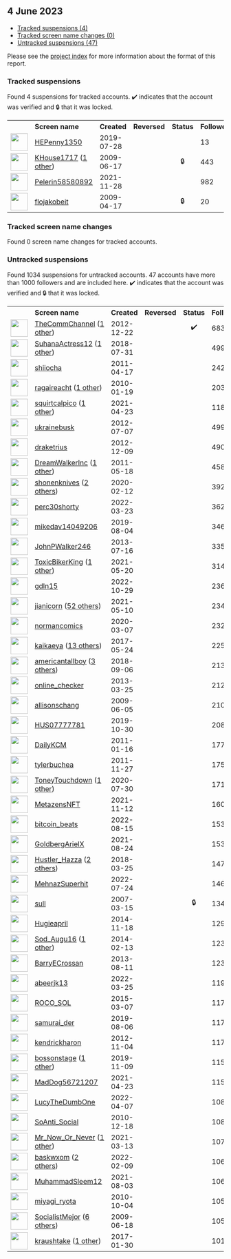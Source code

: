 ##  4 June 2023

* [Tracked suspensions (4)](#tracked-suspensions)
* [Tracked screen name changes (0)](#tracked-screen-name-changes)
* [Untracked suspensions (47)](#untracked-suspensions)

Please see the [project index](https://github.com/travisbrown/twitter-watch) for more information about the format of this report.

### Tracked suspensions

Found 4 suspensions for tracked accounts.
  ✔️ indicates that the account was verified and 🔒 that it was locked.

<table>
    <tr>
        <th></th>
        <th align="left">Screen name</th>
        <th align="left">Created</th>
        <th align="left">Reversed</th>
        <th align="left">Status</th>
        <th align="left">Followers</th>
        <th align="left">Ranking</th></tr>
    </tr>
        <tr>
            <td><a href="https://twitter.com/intent/user?user_id=1155376406697840640">
                <img src="https://pbs.twimg.com/profile_images/1332678032113414145/l1xvi4WF_normal.jpg" width="40px" height="40px" align="center"/></a>
            </td>
            <td>
                <a href="https://twitter.com/HEPenny1350">HEPenny1350</a></td>
            <td>2019-07-28</td>
            <td></td>
            <td align="center"></td>
            <td>13</td>
            <td>43856</td>
        </tr>
        <tr>
            <td><a href="https://twitter.com/intent/user?user_id=48116910">
                <img src="https://pbs.twimg.com/profile_images/1334278975770734596/5RgE0EsQ_normal.jpg" width="40px" height="40px" align="center"/></a>
            </td>
            <td>
                <a href="https://twitter.com/KHouse1717">KHouse1717</a>&nbsp;(<a href="https://api.memory.lol/v1/tw/id/48116910">1 other</a>)&nbsp;</td>
            <td>2009-06-17</td>
            <td></td>
            <td align="center">🔒</td>
            <td>443</td>
            <td>73062</td>
        </tr>
        <tr>
            <td><a href="https://twitter.com/intent/user?user_id=1464796716012605444">
                <img src="https://pbs.twimg.com/profile_images/1569017255207337984/LvBNcFHn_normal.jpg" width="40px" height="40px" align="center"/></a>
            </td>
            <td>
                <a href="https://twitter.com/Pelerin58580892">Pelerin58580892</a></td>
            <td>2021-11-28</td>
            <td></td>
            <td align="center"></td>
            <td>982</td>
            <td>79638</td>
        </tr>
        <tr>
            <td><a href="https://twitter.com/intent/user?user_id=32461631">
                <img src="https://pbs.twimg.com/profile_images/1555266443209482240/KlP0gN-E_normal.jpg" width="40px" height="40px" align="center"/></a>
            </td>
            <td>
                <a href="https://twitter.com/flojakobeit">flojakobeit</a></td>
            <td>2009-04-17</td>
            <td></td>
            <td align="center">🔒</td>
            <td>20</td>
            <td>95456</td>
        </tr></table>

### Tracked screen name changes

Found 0 screen name changes for tracked accounts.

### Untracked suspensions

Found 1034 suspensions for untracked accounts.
47 accounts have more than 1000 followers and are included here.
  ✔️ indicates that the account was verified and 🔒 that it was locked.

<table>
    <tr>
        <th></th>
        <th align="left">Screen name</th>
        <th align="left">Created</th>
        <th align="left">Reversed</th>
        <th align="left">Status</th>
        <th align="left">Followers</th>
    </tr>
        <tr>
            <td><a href="https://twitter.com/intent/user?user_id=1028949852">
                <img src="https://pbs.twimg.com/profile_images/1552843030478176256/DabFh2l8_normal.jpg" width="40px" height="40px" align="center"/></a>
            </td>
            <td>
                <a href="https://twitter.com/TheCommChannel">TheCommChannel</a>&nbsp;(<a href="https://api.memory.lol/v1/tw/id/1028949852">1 other</a>)&nbsp;</td>
            <td>2012-12-22</td>
            <td></td>
            <td align="center">✔️</td>
            <td>68372</td>
        </tr>
        <tr>
            <td><a href="https://twitter.com/intent/user?user_id=1024192153797283840">
                <img src="https://pbs.twimg.com/profile_images/1460310740108132352/_W23c2-h_normal.jpg" width="40px" height="40px" align="center"/></a>
            </td>
            <td>
                <a href="https://twitter.com/SuhanaActress12">SuhanaActress12</a>&nbsp;(<a href="https://api.memory.lol/v1/tw/id/1024192153797283840">1 other</a>)&nbsp;</td>
            <td>2018-07-31</td>
            <td></td>
            <td align="center"></td>
            <td>49917</td>
        </tr>
        <tr>
            <td><a href="https://twitter.com/intent/user?user_id=283407962">
                <img src="https://pbs.twimg.com/profile_images/1589461782934192128/xN0flob7_normal.jpg" width="40px" height="40px" align="center"/></a>
            </td>
            <td>
                <a href="https://twitter.com/shiiocha">shiiocha</a></td>
            <td>2011-04-17</td>
            <td></td>
            <td align="center"></td>
            <td>24296</td>
        </tr>
        <tr>
            <td><a href="https://twitter.com/intent/user?user_id=106474947">
                <img src="https://pbs.twimg.com/profile_images/1510070998237917191/KwPwS8Mw_normal.jpg" width="40px" height="40px" align="center"/></a>
            </td>
            <td>
                <a href="https://twitter.com/ragaireacht">ragaireacht</a>&nbsp;(<a href="https://api.memory.lol/v1/tw/id/106474947">1 other</a>)&nbsp;</td>
            <td>2010-01-19</td>
            <td></td>
            <td align="center"></td>
            <td>20368</td>
        </tr>
        <tr>
            <td><a href="https://twitter.com/intent/user?user_id=1385660007606222857">
                <img src="https://pbs.twimg.com/profile_images/1586927723066585098/c20Em8bY_normal.jpg" width="40px" height="40px" align="center"/></a>
            </td>
            <td>
                <a href="https://twitter.com/squirtcalpico">squirtcalpico</a>&nbsp;(<a href="https://api.memory.lol/v1/tw/id/1385660007606222857">1 other</a>)&nbsp;</td>
            <td>2021-04-23</td>
            <td></td>
            <td align="center"></td>
            <td>11852</td>
        </tr>
        <tr>
            <td><a href="https://twitter.com/intent/user?user_id=629171135">
                <img src="https://pbs.twimg.com/profile_images/522665916954210305/APPikJ9z_normal.png" width="40px" height="40px" align="center"/></a>
            </td>
            <td>
                <a href="https://twitter.com/ukrainebusk">ukrainebusk</a></td>
            <td>2012-07-07</td>
            <td></td>
            <td align="center"></td>
            <td>4993</td>
        </tr>
        <tr>
            <td><a href="https://twitter.com/intent/user?user_id=999936762">
                <img src="https://pbs.twimg.com/profile_images/1587316414712774656/d1EvDQGg_normal.jpg" width="40px" height="40px" align="center"/></a>
            </td>
            <td>
                <a href="https://twitter.com/draketrius">draketrius</a></td>
            <td>2012-12-09</td>
            <td></td>
            <td align="center"></td>
            <td>4905</td>
        </tr>
        <tr>
            <td><a href="https://twitter.com/intent/user?user_id=301016698">
                <img src="https://pbs.twimg.com/profile_images/3031212274/7a9966043b9a6cdc306e02d14e4378d3_normal.png" width="40px" height="40px" align="center"/></a>
            </td>
            <td>
                <a href="https://twitter.com/DreamWalkerInc">DreamWalkerInc</a>&nbsp;(<a href="https://api.memory.lol/v1/tw/id/301016698">1 other</a>)&nbsp;</td>
            <td>2011-05-18</td>
            <td></td>
            <td align="center"></td>
            <td>4589</td>
        </tr>
        <tr>
            <td><a href="https://twitter.com/intent/user?user_id=1227634762874900480">
                <img src="https://pbs.twimg.com/profile_images/1596861207675224065/xoKmosmg_normal.jpg" width="40px" height="40px" align="center"/></a>
            </td>
            <td>
                <a href="https://twitter.com/shonenknives">shonenknives</a>&nbsp;(<a href="https://api.memory.lol/v1/tw/id/1227634762874900480">2 others</a>)&nbsp;</td>
            <td>2020-02-12</td>
            <td></td>
            <td align="center"></td>
            <td>3925</td>
        </tr>
        <tr>
            <td><a href="https://twitter.com/intent/user?user_id=1506720450352668678">
                <img src="https://pbs.twimg.com/profile_images/1506722329795211272/V4N-a9mQ_normal.jpg" width="40px" height="40px" align="center"/></a>
            </td>
            <td>
                <a href="https://twitter.com/perc30shorty">perc30shorty</a></td>
            <td>2022-03-23</td>
            <td></td>
            <td align="center"></td>
            <td>3626</td>
        </tr>
        <tr>
            <td><a href="https://twitter.com/intent/user?user_id=1158082255022989312">
                <img src="https://pbs.twimg.com/profile_images/1208523122585952256/nrbNnyr__normal.jpg" width="40px" height="40px" align="center"/></a>
            </td>
            <td>
                <a href="https://twitter.com/mikedav14049206">mikedav14049206</a></td>
            <td>2019-08-04</td>
            <td></td>
            <td align="center"></td>
            <td>3462</td>
        </tr>
        <tr>
            <td><a href="https://twitter.com/intent/user?user_id=1598371352">
                <img src="https://pbs.twimg.com/profile_images/1436074545946013704/ka-LXVUn_normal.jpg" width="40px" height="40px" align="center"/></a>
            </td>
            <td>
                <a href="https://twitter.com/JohnPWalker246">JohnPWalker246</a></td>
            <td>2013-07-16</td>
            <td></td>
            <td align="center"></td>
            <td>3359</td>
        </tr>
        <tr>
            <td><a href="https://twitter.com/intent/user?user_id=1395330432250568704">
                <img src="https://pbs.twimg.com/profile_images/1573915784056918016/cJASYcqH_normal.jpg" width="40px" height="40px" align="center"/></a>
            </td>
            <td>
                <a href="https://twitter.com/ToxicBikerKing">ToxicBikerKing</a>&nbsp;(<a href="https://api.memory.lol/v1/tw/id/1395330432250568704">1 other</a>)&nbsp;</td>
            <td>2021-05-20</td>
            <td></td>
            <td align="center"></td>
            <td>3144</td>
        </tr>
        <tr>
            <td><a href="https://twitter.com/intent/user?user_id=1586332049140490240">
                <img src="https://pbs.twimg.com/profile_images/1586333417985216520/NuVGYRk3_normal.jpg" width="40px" height="40px" align="center"/></a>
            </td>
            <td>
                <a href="https://twitter.com/gdln15">gdln15</a></td>
            <td>2022-10-29</td>
            <td></td>
            <td align="center"></td>
            <td>2365</td>
        </tr>
        <tr>
            <td><a href="https://twitter.com/intent/user?user_id=1391805782564380672">
                <img src="https://pbs.twimg.com/profile_images/1596745323606511616/lzQZbqWO_normal.jpg" width="40px" height="40px" align="center"/></a>
            </td>
            <td>
                <a href="https://twitter.com/jianicorn">jianicorn</a>&nbsp;(<a href="https://api.memory.lol/v1/tw/id/1391805782564380672">52 others</a>)&nbsp;</td>
            <td>2021-05-10</td>
            <td></td>
            <td align="center"></td>
            <td>2345</td>
        </tr>
        <tr>
            <td><a href="https://twitter.com/intent/user?user_id=1236111006864216064">
                <img src="https://pbs.twimg.com/profile_images/1590703919264571393/2p6MdW1g_normal.jpg" width="40px" height="40px" align="center"/></a>
            </td>
            <td>
                <a href="https://twitter.com/normancomics">normancomics</a></td>
            <td>2020-03-07</td>
            <td></td>
            <td align="center"></td>
            <td>2321</td>
        </tr>
        <tr>
            <td><a href="https://twitter.com/intent/user?user_id=867416906168487936">
                <img src="https://pbs.twimg.com/profile_images/1583426273451311105/79iX4KnW_normal.jpg" width="40px" height="40px" align="center"/></a>
            </td>
            <td>
                <a href="https://twitter.com/kaikaeya">kaikaeya</a>&nbsp;(<a href="https://api.memory.lol/v1/tw/id/867416906168487936">13 others</a>)&nbsp;</td>
            <td>2017-05-24</td>
            <td></td>
            <td align="center"></td>
            <td>2252</td>
        </tr>
        <tr>
            <td><a href="https://twitter.com/intent/user?user_id=1037836863350796289">
                <img src="https://pbs.twimg.com/profile_images/1360729167046840320/MyM5B_Ck_normal.jpg" width="40px" height="40px" align="center"/></a>
            </td>
            <td>
                <a href="https://twitter.com/americantallboy">americantallboy</a>&nbsp;(<a href="https://api.memory.lol/v1/tw/id/1037836863350796289">3 others</a>)&nbsp;</td>
            <td>2018-09-06</td>
            <td></td>
            <td align="center"></td>
            <td>2136</td>
        </tr>
        <tr>
            <td><a href="https://twitter.com/intent/user?user_id=1297067036">
                <img src="https://pbs.twimg.com/profile_images/378800000537355951/d71c46716564b356d11859675f9fb631_normal.png" width="40px" height="40px" align="center"/></a>
            </td>
            <td>
                <a href="https://twitter.com/online_checker">online_checker</a></td>
            <td>2013-03-25</td>
            <td></td>
            <td align="center"></td>
            <td>2121</td>
        </tr>
        <tr>
            <td><a href="https://twitter.com/intent/user?user_id=44944343">
                <img src="https://pbs.twimg.com/profile_images/1199050851886628865/p92BJHoh_normal.jpg" width="40px" height="40px" align="center"/></a>
            </td>
            <td>
                <a href="https://twitter.com/allisonschang">allisonschang</a></td>
            <td>2009-06-05</td>
            <td></td>
            <td align="center"></td>
            <td>2103</td>
        </tr>
        <tr>
            <td><a href="https://twitter.com/intent/user?user_id=1189639002871255040">
                <img src="https://pbs.twimg.com/profile_images/1189639501494272002/8mSpgzOc_normal.jpg" width="40px" height="40px" align="center"/></a>
            </td>
            <td>
                <a href="https://twitter.com/HUS07777781">HUS07777781</a></td>
            <td>2019-10-30</td>
            <td></td>
            <td align="center"></td>
            <td>2084</td>
        </tr>
        <tr>
            <td><a href="https://twitter.com/intent/user?user_id=238958500">
                <img src="https://pbs.twimg.com/profile_images/2328872051/an8qbdw4p6vys704rtp8_normal.jpeg" width="40px" height="40px" align="center"/></a>
            </td>
            <td>
                <a href="https://twitter.com/DailyKCM">DailyKCM</a></td>
            <td>2011-01-16</td>
            <td></td>
            <td align="center"></td>
            <td>1779</td>
        </tr>
        <tr>
            <td><a href="https://twitter.com/intent/user?user_id=422297024">
                <img src="https://pbs.twimg.com/profile_images/1588529282220949514/laYKs6sM_normal.jpg" width="40px" height="40px" align="center"/></a>
            </td>
            <td>
                <a href="https://twitter.com/tylerbuchea">tylerbuchea</a></td>
            <td>2011-11-27</td>
            <td></td>
            <td align="center"></td>
            <td>1758</td>
        </tr>
        <tr>
            <td><a href="https://twitter.com/intent/user?user_id=1288837544277311488">
                <img src="https://pbs.twimg.com/profile_images/1598084093194928128/aUra-G4y_normal.jpg" width="40px" height="40px" align="center"/></a>
            </td>
            <td>
                <a href="https://twitter.com/ToneyTouchdown">ToneyTouchdown</a>&nbsp;(<a href="https://api.memory.lol/v1/tw/id/1288837544277311488">1 other</a>)&nbsp;</td>
            <td>2020-07-30</td>
            <td></td>
            <td align="center"></td>
            <td>1710</td>
        </tr>
        <tr>
            <td><a href="https://twitter.com/intent/user?user_id=1459022874119786496">
                <img src="https://pbs.twimg.com/profile_images/1539290816581193729/cE__KoBX_normal.jpg" width="40px" height="40px" align="center"/></a>
            </td>
            <td>
                <a href="https://twitter.com/MetazensNFT">MetazensNFT</a></td>
            <td>2021-11-12</td>
            <td></td>
            <td align="center"></td>
            <td>1604</td>
        </tr>
        <tr>
            <td><a href="https://twitter.com/intent/user?user_id=1559181876635570178">
                <img src="https://pbs.twimg.com/profile_images/1559192240282542080/VhhNadEm_normal.jpg" width="40px" height="40px" align="center"/></a>
            </td>
            <td>
                <a href="https://twitter.com/bitcoin_beats">bitcoin_beats</a></td>
            <td>2022-08-15</td>
            <td></td>
            <td align="center"></td>
            <td>1537</td>
        </tr>
        <tr>
            <td><a href="https://twitter.com/intent/user?user_id=1430189811994959882">
                <img src="https://pbs.twimg.com/profile_images/1480287987816669186/zG8xFY4G_normal.jpg" width="40px" height="40px" align="center"/></a>
            </td>
            <td>
                <a href="https://twitter.com/GoldbergArielX">GoldbergArielX</a></td>
            <td>2021-08-24</td>
            <td></td>
            <td align="center"></td>
            <td>1532</td>
        </tr>
        <tr>
            <td><a href="https://twitter.com/intent/user?user_id=977907624900530177">
                <img src="https://pbs.twimg.com/profile_images/1594354226016174081/c_eJNc8L_normal.jpg" width="40px" height="40px" align="center"/></a>
            </td>
            <td>
                <a href="https://twitter.com/Hustler_Hazza">Hustler_Hazza</a>&nbsp;(<a href="https://api.memory.lol/v1/tw/id/977907624900530177">2 others</a>)&nbsp;</td>
            <td>2018-03-25</td>
            <td></td>
            <td align="center"></td>
            <td>1471</td>
        </tr>
        <tr>
            <td><a href="https://twitter.com/intent/user?user_id=1551273761227300864">
                <img src="https://pbs.twimg.com/profile_images/1552549059231158274/3TQ4oYi1_normal.jpg" width="40px" height="40px" align="center"/></a>
            </td>
            <td>
                <a href="https://twitter.com/MehnazSuperhit">MehnazSuperhit</a></td>
            <td>2022-07-24</td>
            <td></td>
            <td align="center"></td>
            <td>1461</td>
        </tr>
        <tr>
            <td><a href="https://twitter.com/intent/user?user_id=1202561">
                <img src="https://pbs.twimg.com/profile_images/1555595981173002241/Ju4zMQDf_normal.jpg" width="40px" height="40px" align="center"/></a>
            </td>
            <td>
                <a href="https://twitter.com/sull">sull</a></td>
            <td>2007-03-15</td>
            <td></td>
            <td align="center">🔒</td>
            <td>1343</td>
        </tr>
        <tr>
            <td><a href="https://twitter.com/intent/user?user_id=2903890682">
                <img src="https://pbs.twimg.com/profile_images/1220380043110645765/VJLpT_uo_normal.jpg" width="40px" height="40px" align="center"/></a>
            </td>
            <td>
                <a href="https://twitter.com/Hugieapril">Hugieapril</a></td>
            <td>2014-11-18</td>
            <td></td>
            <td align="center"></td>
            <td>1295</td>
        </tr>
        <tr>
            <td><a href="https://twitter.com/intent/user?user_id=2341417978">
                <img src="https://pbs.twimg.com/profile_images/1592262745583386626/YQ7E5CYx_normal.jpg" width="40px" height="40px" align="center"/></a>
            </td>
            <td>
                <a href="https://twitter.com/Sod_Augu16">Sod_Augu16</a>&nbsp;(<a href="https://api.memory.lol/v1/tw/id/2341417978">1 other</a>)&nbsp;</td>
            <td>2014-02-13</td>
            <td></td>
            <td align="center"></td>
            <td>1233</td>
        </tr>
        <tr>
            <td><a href="https://twitter.com/intent/user?user_id=1663419708">
                <img src="https://pbs.twimg.com/profile_images/1460017076953882625/bBeuroEC_normal.jpg" width="40px" height="40px" align="center"/></a>
            </td>
            <td>
                <a href="https://twitter.com/BarryECrossan">BarryECrossan</a></td>
            <td>2013-08-11</td>
            <td></td>
            <td align="center"></td>
            <td>1231</td>
        </tr>
        <tr>
            <td><a href="https://twitter.com/intent/user?user_id=1507455717195890689">
                <img src="https://pbs.twimg.com/profile_images/1578220305687904258/n55mlmNt_normal.jpg" width="40px" height="40px" align="center"/></a>
            </td>
            <td>
                <a href="https://twitter.com/abeerjk13">abeerjk13</a></td>
            <td>2022-03-25</td>
            <td></td>
            <td align="center"></td>
            <td>1193</td>
        </tr>
        <tr>
            <td><a href="https://twitter.com/intent/user?user_id=3077544395">
                <img src="https://pbs.twimg.com/profile_images/1595402701239615488/PYyiCko4_normal.jpg" width="40px" height="40px" align="center"/></a>
            </td>
            <td>
                <a href="https://twitter.com/ROCO_SOL">ROCO_SOL</a></td>
            <td>2015-03-07</td>
            <td></td>
            <td align="center"></td>
            <td>1179</td>
        </tr>
        <tr>
            <td><a href="https://twitter.com/intent/user?user_id=1158834642373566470">
                <img src="https://pbs.twimg.com/profile_images/1158842141696770048/KxFD80JA_normal.jpg" width="40px" height="40px" align="center"/></a>
            </td>
            <td>
                <a href="https://twitter.com/samurai_der">samurai_der</a></td>
            <td>2019-08-06</td>
            <td></td>
            <td align="center"></td>
            <td>1178</td>
        </tr>
        <tr>
            <td><a href="https://twitter.com/intent/user?user_id=925328600">
                <img src="https://pbs.twimg.com/profile_images/800400920144187392/hzvIAyYX_normal.jpg" width="40px" height="40px" align="center"/></a>
            </td>
            <td>
                <a href="https://twitter.com/kendrickharon">kendrickharon</a></td>
            <td>2012-11-04</td>
            <td></td>
            <td align="center"></td>
            <td>1174</td>
        </tr>
        <tr>
            <td><a href="https://twitter.com/intent/user?user_id=1193247318696497158">
                <img src="https://pbs.twimg.com/profile_images/1593676911565234176/m3ut25Uo_normal.jpg" width="40px" height="40px" align="center"/></a>
            </td>
            <td>
                <a href="https://twitter.com/bossonstage">bossonstage</a>&nbsp;(<a href="https://api.memory.lol/v1/tw/id/1193247318696497158">1 other</a>)&nbsp;</td>
            <td>2019-11-09</td>
            <td></td>
            <td align="center"></td>
            <td>1152</td>
        </tr>
        <tr>
            <td><a href="https://twitter.com/intent/user?user_id=1385636000152657925">
                <img src="https://pbs.twimg.com/profile_images/1386079602783703041/bjVd6UPl_normal.jpg" width="40px" height="40px" align="center"/></a>
            </td>
            <td>
                <a href="https://twitter.com/MadDog56721207">MadDog56721207</a></td>
            <td>2021-04-23</td>
            <td></td>
            <td align="center"></td>
            <td>1152</td>
        </tr>
        <tr>
            <td><a href="https://twitter.com/intent/user?user_id=1511972576834244609">
                <img src="https://pbs.twimg.com/profile_images/1576867634934697985/BulijIo3_normal.jpg" width="40px" height="40px" align="center"/></a>
            </td>
            <td>
                <a href="https://twitter.com/LucyTheDumbOne">LucyTheDumbOne</a></td>
            <td>2022-04-07</td>
            <td></td>
            <td align="center"></td>
            <td>1085</td>
        </tr>
        <tr>
            <td><a href="https://twitter.com/intent/user?user_id=228158883">
                <img src="https://pbs.twimg.com/profile_images/556937219265409024/eVvW3JEW_normal.jpeg" width="40px" height="40px" align="center"/></a>
            </td>
            <td>
                <a href="https://twitter.com/SoAnti_Social">SoAnti_Social</a></td>
            <td>2010-12-18</td>
            <td></td>
            <td align="center"></td>
            <td>1081</td>
        </tr>
        <tr>
            <td><a href="https://twitter.com/intent/user?user_id=1370680237781098498">
                <img src="https://pbs.twimg.com/profile_images/1370680998694952962/6cxmvWPG_normal.jpg" width="40px" height="40px" align="center"/></a>
            </td>
            <td>
                <a href="https://twitter.com/Mr_Now_Or_Never">Mr_Now_Or_Never</a>&nbsp;(<a href="https://api.memory.lol/v1/tw/id/1370680237781098498">1 other</a>)&nbsp;</td>
            <td>2021-03-13</td>
            <td></td>
            <td align="center"></td>
            <td>1077</td>
        </tr>
        <tr>
            <td><a href="https://twitter.com/intent/user?user_id=1491301658349162500">
                <img src="https://pbs.twimg.com/profile_images/1595432305786441729/Rzlj1219_normal.jpg" width="40px" height="40px" align="center"/></a>
            </td>
            <td>
                <a href="https://twitter.com/baskwxom">baskwxom</a>&nbsp;(<a href="https://api.memory.lol/v1/tw/id/1491301658349162500">2 others</a>)&nbsp;</td>
            <td>2022-02-09</td>
            <td></td>
            <td align="center"></td>
            <td>1065</td>
        </tr>
        <tr>
            <td><a href="https://twitter.com/intent/user?user_id=1422535617515335686">
                <img src="https://pbs.twimg.com/profile_images/1586713253303967747/6_6PD8BA_normal.jpg" width="40px" height="40px" align="center"/></a>
            </td>
            <td>
                <a href="https://twitter.com/MuhammadSleem12">MuhammadSleem12</a></td>
            <td>2021-08-03</td>
            <td></td>
            <td align="center"></td>
            <td>1060</td>
        </tr>
        <tr>
            <td><a href="https://twitter.com/intent/user?user_id=198382392">
                <img src="https://pbs.twimg.com/profile_images/1581926125952901120/O32IrVlj_normal.jpg" width="40px" height="40px" align="center"/></a>
            </td>
            <td>
                <a href="https://twitter.com/miyagi_ryota">miyagi_ryota</a></td>
            <td>2010-10-04</td>
            <td></td>
            <td align="center"></td>
            <td>1058</td>
        </tr>
        <tr>
            <td><a href="https://twitter.com/intent/user?user_id=48266391">
                <img src="https://pbs.twimg.com/profile_images/1568418202882818048/BSb5uUwj_normal.jpg" width="40px" height="40px" align="center"/></a>
            </td>
            <td>
                <a href="https://twitter.com/SocialistMejor">SocialistMejor</a>&nbsp;(<a href="https://api.memory.lol/v1/tw/id/48266391">6 others</a>)&nbsp;</td>
            <td>2009-06-18</td>
            <td></td>
            <td align="center"></td>
            <td>1051</td>
        </tr>
        <tr>
            <td><a href="https://twitter.com/intent/user?user_id=826125881483657220">
                <img src="https://pbs.twimg.com/profile_images/1572074679191408640/_zsFpl9R_normal.jpg" width="40px" height="40px" align="center"/></a>
            </td>
            <td>
                <a href="https://twitter.com/kraushtake">kraushtake</a>&nbsp;(<a href="https://api.memory.lol/v1/tw/id/826125881483657220">1 other</a>)&nbsp;</td>
            <td>2017-01-30</td>
            <td></td>
            <td align="center"></td>
            <td>1016</td>
        </tr></table>
